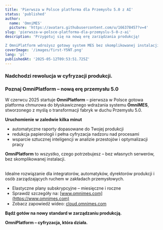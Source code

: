 ```yaml
---
title: 'Pierwsza w Polsce platforma dla Przemysłu 5.0 z AI'
status: 'published'
author:
  name: 'OmniMES'
  picture: 'https://avatars.githubusercontent.com/u/166378457?v=4'
slug: 'pierwsza-w-polsce-platforma-dla-przemyslu-5-0-z-ai'
description: 'Przygotuj się na nową erę zarządzania produkcją!

Z OmniPlatform wdrożysz gotowy system MES bez skomplikowanej instalacji i bez potrzeby stawiania własnych serwerów'
coverImage: '/images/first-Y5NT.png'
lang: 'pl'
publishedAt: '2025-05-12T09:53:51.725Z'
---
```


### Nadchodzi rewolucja w cyfryzacji produkcji.

### Poznaj **OmniPlatform** – nową erę przemysłu 5.0

W czerwcu 2025 startuje **OmniPlatform** – pierwsza w Polsce gotowa platforma chmurowa do błyskawicznego wdrażania systemu **OmniMES**, stworzonego z myślą o transformacji fabryk w duchu Przemysłu 5.0.

**Uruchomienie w zaledwie kilka minut**

- automatyczne raporty dopasowane do Twojej produkcji
- redukcja papierologii i pełna cyfryzacja nadzoru nad procesami
- wsparcie sztucznej inteligencji w analizie przestojów i optymalizacji pracy

**OmniPlatform** to wszystko, czego potrzebujesz – bez własnych serwerów, bez skomplikowanej instalacji.

\
Idealne rozwiązanie dla integratorów, automatyków, dyrektorów produkcji i osób zarządzających ruchem w zakładach przemysłowych.

- Elastyczne plany subskrypcyjne – miesięczne i roczne
- Sprawdź szczegóły na: [www.omnimes.com](https://www.omnimes.com)
- Zobacz zapowiedź wideo: [cloud.omnimes.com](https://cloud.omnimes.com)

**Bądź gotów na nowy standard w zarządzaniu produkcją.**

**OmniPlatform – cyfryzacja, która działa.**